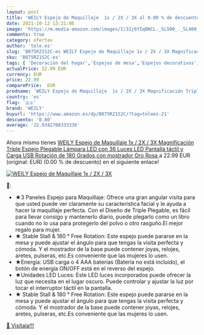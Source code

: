```yaml
---
layout: post
title: 'WEILY Espejo de Maquillaje  1x / 2X / 3X al 0.00 % de descuento'
date: 2021-10-12 13:21:06
image: 'https://m.media-amazon.com/images/I/31j6YIqBNCL._SL500_._SL400_.jpg'
comments: true
category: ofertas
author: 'tole.es'
slug: 'B075RZ1S2C-es WEILY Espejo de Maquillaje 1x / 2X / 3X Magnificación...'
sku: 'B075RZ1S2C-es'
tags: [ 'Decoración del hogar','Espejos de mesa','Espejos decorativos','Hogar y cocina','maquillaje','weily', ]
actualPrice: 22.99 EUR
currency: EUR
price: 22.99
comparePrice:  EUR
prodname: 'WEILY Espejo de Maquillaje  1x / 2X / 3X Magnificación Triple Espejo Plegable Lámpara LED con 36 Luces LED Pantalla táctil y Carga USB Rotación de 180 Grados con mostrador  Oro Rosa '
country: 'es'
flag: '🇪🇸'
brand: 'WEILY'
buyurl: 'https://www.amazon.es/dp/B075RZ1S2C/?tag=tolees-21'
descuento: '0.00'
average: '22.9342708333336'
---
```


Ahora mismo tienes [WEILY Espejo de Maquillaje  1x / 2X / 3X Magnificación Triple Espejo Plegable Lámpara LED con 36 Luces LED Pantalla táctil y Carga USB Rotación de 180 Grados con mostrador  Oro Rosa ](https://www.amazon.es/dp/B075RZ1S2C/?tag=tolees-21) a 22.99 EUR (original:  EUR) (0.00 %  de descuento) en el siguiente enlace!

[![WEILY Espejo de Maquillaje  1x / 2X / 3X](https://m.media-amazon.com/images/I/31j6YIqBNCL._SL500_._SL400_.jpg)](https://www.amazon.es/dp/B075RZ1S2C/?tag=tolees-21)

🔎:

- ★3 Paneles Espejo para Maquillaje: Ofrece una gran angular visita para que usted puede ver claramente su característica facial y le ayuda a hacer la maquillaje perfecta. Con el Diseño de Triple Plegable, es fácil para llevar consigo y mantenerlo diario, puede plegarlo como un libro cuando no lo usa para protegerlo del polvo o otro rasguño.El mejor regalo para mujer.
- ★ Stable Stall & 180 ° Free Rotation: Este espejo puede pararse en la mesa y puede ajustar el ángulo para que tengas la visita perfecta y cómoda. Y el mostrador de la base puede contener joyas, relojes, aretes, pulseras, etc.Es conveniente que las mujeres lo usen.
- ★Energía: USB carga o 4 AAA baterías (Batería no está incluido), el botón de energía ON/OFF está en el reverso del espejo.
- ★Unidades LED Luces: Este LED luces incorporados puede ofrecer la luz que necesita en el lugar oscuro. Puede controlar y ajustar la luz por tocar el interruptor táctil en la pantalla.
- ★ Stable Stall & 180 ° Free Rotation: Este espejo puede pararse en la mesa y puede ajustar el ángulo para que tengas la visita perfecta y cómoda. Y el mostrador de la base puede contener joyas, relojes, aretes, pulseras, etc.Es conveniente que las mujeres lo usen.

[🛒 Visítala!!!](https://www.amazon.es/dp/B075RZ1S2C/?tag=tolees-21)
